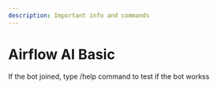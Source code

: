 ```yaml
---
description: Important info and commands
---
```


# Airflow AI Basic

If the bot joined, type /help command to test if the bot workss
